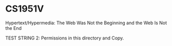 # CS1951V
 
Hypertext/Hypermedia: The Web Was Not the Beginning and the Web Is Not the End   

TEST STRING 2: Permissions in this directory and Copy.